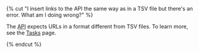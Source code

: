 {% cut "I insert links to the API the same way as in a TSV file but there's an error. What am I doing wrong?" %}

The [API](../../../../api/index.md) expects URLs in a format different from TSV files. To learn more, see the [Tasks](../../../../api/concepts/tasks.md) page.

{% endcut %}